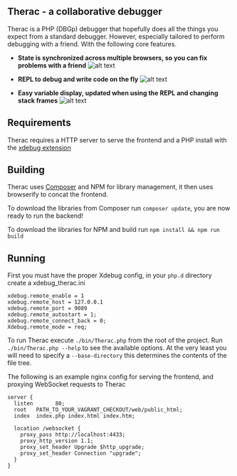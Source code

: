 Therac - a collaborative debugger
-

Therac is a PHP (DBGp) debugger that hopefully does all the things you
expect from a standard debugger. However, especially tailored to perform
debugging with a friend. With the following core features.

* **State is synchronized across multiple browsers, so you can fix problems with a friend**
![alt text](http://i.imgur.com/xjd2Ei1.gif "synchronized across multiple browsers")

* **REPL to debug and write code on the fly**
![alt text](http://i.imgur.com/AiwhlhU.gif "REPL")

* **Easy variable display, updated when using the REPL and changing stack frames**
![alt text](http://i.imgur.com/x6e1HUm.png "REPL")

Requirements
--
Therac requires a HTTP server to serve the frontend and a PHP install with the [xdebug extension](http://xdebug.org/)

Building
--
Therac uses [Composer](https://getcomposer.org) and NPM for library management, it then uses browserify to concat the frontend.

To download the libraries from Composer run `composer update`, you are now ready to run the backend!

To download the libraries for NPM and build run `npm install && npm run build`

Running
--
First you must have the proper Xdebug config, in your `php.d` directory create a xdebug_therac.ini

    xdebug.remote_enable = 1
    xdebug.remote_host = 127.0.0.1
    xdebug.remote_port = 9089
    xdebug.remote_autostart = 1;
    xdebug.remote_connect_back = 0;
    Xdebug.remote_mode = req;

To run Therac execute `./bin/Therac.php` from the root of the project. Run `./bin/Therac.php --help` to see the available options.
At the very least you will need to specify a `--base-directory` this determines the contents of the file tree.

The following is an example nginx config for serving the frontend, and proxying WebSocket requests to Therac

    server {
      listen       80;
      root   PATH_TO_YOUR_VAGRANT_CHECKOUT/web/public_html;
      index  index.php index.html index.htm;

      location /websocket {
        proxy_pass http://localhost:4433;
        proxy_http_version 1.1;
        proxy_set_header Upgrade $http_upgrade;
        proxy_set_header Connection "upgrade";
      }
    }
